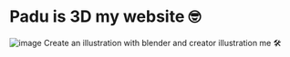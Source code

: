 # Padu is 3D my website 🤓
![image](https://user-images.githubusercontent.com/92510927/144502129-825f8545-9f3e-4338-aad3-c93db1c6dc2e.png)
Create an illustration with blender and creator illustration me 🛠️
